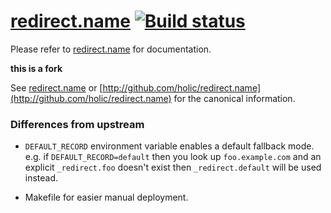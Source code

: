 # [redirect.name](http://redirect.name/) [![Build status][ci-image]][ci-url]

Please refer to [redirect.name](http://redirect.name/) for documentation.

[ci-image]: https://img.shields.io/circleci/project/holic/redirect.name/master.svg?style=flat
[ci-url]: https://circleci.com/gh/holic/redirect.name


**this is a fork**

See [redirect.name](http://redirect.name) or [http://github.com/holic/redirect.name](http://github.com/holic/redirect.name) for the canonical information.

### Differences from upstream

* `DEFAULT_RECORD` environment variable enables a default fallback mode. e.g. if `DEFAULT_RECORD=default` then you look up `foo.example.com` and an explicit `_redirect.foo` doesn't exist then `_redirect.default` will be used instead.

* Makefile for easier manual deployment. 
